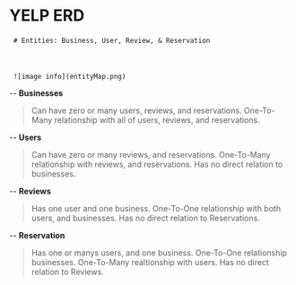 # YELP ERD
     # Entities: Business, User, Review, & Reservation
     
     
     
     ![image info](entityMap.png)
     
-- **Businesses**
> Can have zero or many users, reviews, and reservations.
> One-To-Many relationship with all of users, reviews, and reservations.

-- **Users**
> Can have zero or many reviews, and reservations.
> One-To-Many relationship with reviews, and reservations.
> Has no direct relation to businesses.

-- **Reviews**
> Has one user and one business.
> One-To-One relationship with both users, and businesses.
> Has no direct relation to Reservations.

-- **Reservation**
> Has one or manys users, and one business.
> One-To-One relationship businesses.
> One-To-Many realtionship with users.
> Has no direct relation to Reviews.
